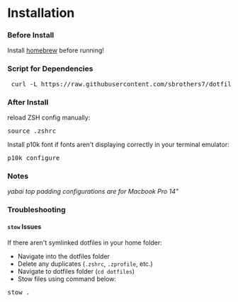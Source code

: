 # Installation
### Before Install
Install [homebrew](https://brew.sh) before running!

### Script for Dependencies
<pre lang="markdown"> curl -L https://raw.githubusercontent.com/sbrothers7/dotfiles/main/install.sh | sh</pre>

### After Install
reload ZSH config manually:
<pre lang="markdown">source .zshrc</pre>

Install p10k font if fonts aren't displaying correctly in your terminal emulator:
<pre lang="markdown">p10k configure</pre>

### Notes
*yabai top padding configurations are for Macbook Pro 14"*

### Troubleshooting
#### ```stow``` Issues
If there aren't symlinked dotfiles in your home folder:
- Navigate into the dotfiles folder
- Delete any duplicates (```.zshrc```, ```.zprofile```, etc.)
- Navigate to dotfiles folder (```cd dotfiles```)
- Stow files using command below:
<pre lang="markdown">stow .</pre>
